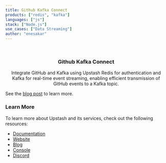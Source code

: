 ```yaml
---
title: Github Kafka Connect
products: ["redis", "kafka"]
languages: ["js"]
stack: ["Node.js"]
use_cases: ["Data Streaming"]
author: "enesakar"
---
```


<br />
<div align="center">

  <h3 align="center">Github Kafka Connect</h3>

  <p align="center">
    Integrate GitHub and Kafka using Upstash Redis for authentication and Kafka for real-time event streaming, enabling efficient transmission of GitHub events to a Kafka topic.
  </p>
</div>

See the [blog post](https://blog.upstash.com/fastly-compute-edge-with-redis) to learn more.

### Learn More

To learn more about Upstash and its services, check out the following resources:

- [Documentation](https://docs.upstash.com)
- [Website](https://upstash.com)
- [Blog](https://upstash.com/blog)
- [Console](https://console.upstash.com)
- [Discord](https://upstash.com/discord)

